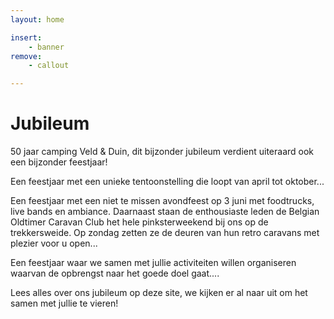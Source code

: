 ```yaml
---
layout: home

insert:
    - banner
remove:
    - callout

---
```


# Jubileum

50 jaar camping Veld & Duin, dit bijzonder jubileum verdient uiteraard ook een bijzonder feestjaar!

Een feestjaar met een unieke tentoonstelling die loopt van april tot oktober...

Een feestjaar met een niet te missen avondfeest op 3 juni met foodtrucks, live bands en ambiance. Daarnaast staan de enthousiaste leden de Belgian Oldtimer Caravan Club het hele pinksterweekend bij ons op de trekkersweide. Op zondag zetten ze de deuren van hun retro caravans met plezier voor u open...

Een feestjaar waar we samen met jullie activiteiten willen organiseren waarvan de opbrengst naar het goede doel gaat....

Lees alles over ons jubileum op deze site, we kijken er al naar uit om het samen met jullie te vieren!


